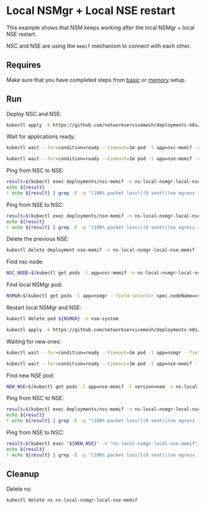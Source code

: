 # Local NSMgr + Local NSE restart

This example shows that NSM keeps working after the local NSMgr + local NSE restart.

NSC and NSE are using the `memif` mechanism to connect with each other.

## Requires

Make sure that you have completed steps from [basic](../../basic) or [memory](../../memory) setup.

## Run

Deploy NSC and NSE:
```bash
kubectl apply -k https://github.com/networkservicemesh/deployments-k8s/examples/heal/local-nsmgr-local-nse-memif/nse-before-death?ref=0f810166fe0e02890c12a10367377efbe4e184ce
```

Wait for applications ready:
```bash
kubectl wait --for=condition=ready --timeout=1m pod -l app=nsc-memif -n ns-local-nsmgr-local-nse-memif
```
```bash
kubectl wait --for=condition=ready --timeout=1m pod -l app=nse-memif -n ns-local-nsmgr-local-nse-memif
```

Ping from NSC to NSE:
```bash
result=$(kubectl exec deployments/nsc-memif -n ns-local-nsmgr-local-nse-memif -- vppctl ping 172.16.1.100 repeat 4)
echo ${result}
! echo ${result} | grep -E -q "(100% packet loss)|(0 sent)|(no egress interface)"
```

Ping from NSE to NSC:
```bash
result=$(kubectl exec deployments/nse-memif -n ns-local-nsmgr-local-nse-memif -- vppctl ping 172.16.1.101 repeat 4)
echo ${result}
! echo ${result} | grep -E -q "(100% packet loss)|(0 sent)|(no egress interface)"
```

Delete the previous NSE:
```bash
kubectl delete deployment nse-memif -n ns-local-nsmgr-local-nse-memif
```

Find nsc node:
```bash
NSC_NODE=$(kubectl get pods -l app=nsc-memif -n ns-local-nsmgr-local-nse-memif --template '{{range .items}}{{.spec.nodeName}}{{"\n"}}{{end}}')
```

Find local NSMgr pod:
```bash
NSMGR=$(kubectl get pods -l app=nsmgr --field-selector spec.nodeName==${NSC_NODE} -n nsm-system --template '{{range .items}}{{.metadata.name}}{{"\n"}}{{end}}')
```

Restart local NSMgr and NSE:
```bash
kubectl delete pod ${NSMGR} -n nsm-system
```
```bash
kubectl apply -k https://github.com/networkservicemesh/deployments-k8s/examples/heal/local-nsmgr-local-nse-memif/nse-after-death?ref=0f810166fe0e02890c12a10367377efbe4e184ce
```

Waiting for new ones:
```bash
kubectl wait --for=condition=ready --timeout=1m pod -l app=nsmgr --field-selector spec.nodeName==${NSC_NODE} -n nsm-system
```
```bash
kubectl wait --for=condition=ready --timeout=1m pod -l app=nse-memif -l version=new -n ns-local-nsmgr-local-nse-memif
```

Find new NSE pod:
```bash
NEW_NSE=$(kubectl get pods -l app=nse-memif -l version=new -n ns-local-nsmgr-local-nse-memif --template '{{range .items}}{{.metadata.name}}{{"\n"}}{{end}}')
```

Ping from NSC to NSE:
```bash
result=$(kubectl exec deployments/nsc-memif -n ns-local-nsmgr-local-nse-memif -- vppctl ping 172.16.1.102 repeat 4)
echo ${result}
! echo ${result} | grep -E -q "(100% packet loss)|(0 sent)|(no egress interface)"
```

Ping from NSE to NSC:
```bash
result=$(kubectl exec "${NEW_NSE}" -n "ns-local-nsmgr-local-nse-memif" -- vppctl ping 172.16.1.103 repeat 4)
echo ${result}
! echo ${result} | grep -E -q "(100% packet loss)|(0 sent)|(no egress interface)"
```

## Cleanup

Delete ns:
```bash
kubectl delete ns ns-local-nsmgr-local-nse-memif
```
